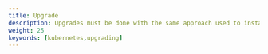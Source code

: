 ```yaml
---
title: Upgrade
description: Upgrades must be done with the same approach used to install Istio. Select the upgrade guide that corresponds to the approach you previously used to install Istio.
weight: 25
keywords: [kubernetes,upgrading]
---
```

